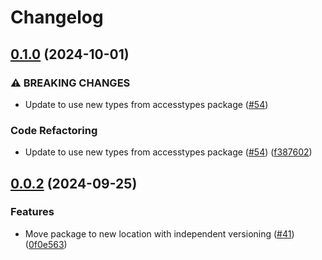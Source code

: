 # Changelog

## [0.1.0](https://github.com/cccteam/ccc/compare/patchset/v0.0.2...patchset/v0.1.0) (2024-10-01)


### ⚠ BREAKING CHANGES

* Update to use new types from accesstypes package ([#54](https://github.com/cccteam/ccc/issues/54))

### Code Refactoring

* Update to use new types from accesstypes package ([#54](https://github.com/cccteam/ccc/issues/54)) ([f387602](https://github.com/cccteam/ccc/commit/f3876023bcdb06bd0997aaab826cfe6330533576))

## [0.0.2](https://github.com/cccteam/ccc/compare/patchset-v0.0.1...patchset/v0.0.2) (2024-09-25)


### Features

* Move package to new location with independent versioning ([#41](https://github.com/cccteam/ccc/issues/41)) ([0f0e563](https://github.com/cccteam/ccc/commit/0f0e5637c1e71efb95e4bc81ab8995ab44036fe7))

